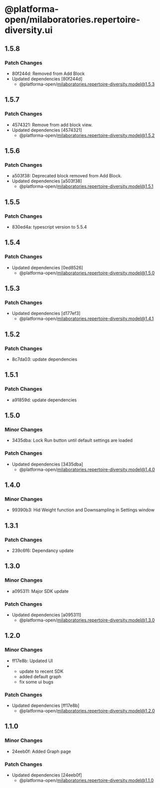 # @platforma-open/milaboratories.repertoire-diversity.ui

## 1.5.8

### Patch Changes

- 80f244d: Removed from Add Block
- Updated dependencies [80f244d]
  - @platforma-open/milaboratories.repertoire-diversity.model@1.5.3

## 1.5.7

### Patch Changes

- 4574321: Remove from add block view.
- Updated dependencies [4574321]
  - @platforma-open/milaboratories.repertoire-diversity.model@1.5.2

## 1.5.6

### Patch Changes

- a503f38: Deprecated block removed from Add Block.
- Updated dependencies [a503f38]
  - @platforma-open/milaboratories.repertoire-diversity.model@1.5.1

## 1.5.5

### Patch Changes

- 830ed4a: typescript version to 5.5.4

## 1.5.4

### Patch Changes

- Updated dependencies [0ed8526]
  - @platforma-open/milaboratories.repertoire-diversity.model@1.5.0

## 1.5.3

### Patch Changes

- Updated dependencies [d177ef3]
  - @platforma-open/milaboratories.repertoire-diversity.model@1.4.1

## 1.5.2

### Patch Changes

- 8c7da03: update dependencies

## 1.5.1

### Patch Changes

- a91859d: update dependencies

## 1.5.0

### Minor Changes

- 3435dba: Lock Run button until default settings are loaded

### Patch Changes

- Updated dependencies [3435dba]
  - @platforma-open/milaboratories.repertoire-diversity.model@1.4.0

## 1.4.0

### Minor Changes

- 99390b3: Hid Weight function and Downsampling in Settings window

## 1.3.1

### Patch Changes

- 239c6f6: Dependancy update

## 1.3.0

### Minor Changes

- a095311: Major SDK update

### Patch Changes

- Updated dependencies [a095311]
  - @platforma-open/milaboratories.repertoire-diversity.model@1.3.0

## 1.2.0

### Minor Changes

- ff17e8b: Updated UI
- - update to recent SDK
  - added default graph
  - fix some ui bugs

### Patch Changes

- Updated dependencies [ff17e8b]
  - @platforma-open/milaboratories.repertoire-diversity.model@1.2.0

## 1.1.0

### Minor Changes

- 24eeb0f: Added Graph page

### Patch Changes

- Updated dependencies [24eeb0f]
  - @platforma-open/milaboratories.repertoire-diversity.model@1.1.0
